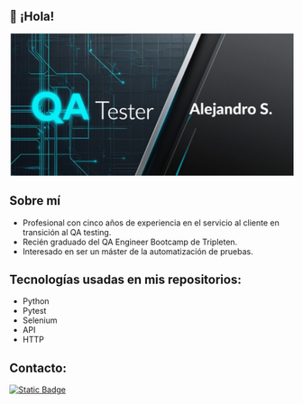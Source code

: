 ## 👋 ¡Hola!
![me](https://github.com/JASalcedoM/JASalcedoM/blob/main/Dise%C3%B1o%20sin%20t%C3%ADtulo.png)

## Sobre mí
* Profesional con cinco años de experiencia en el servicio al cliente en transición al QA testing.
* Recién graduado del QA Engineer Bootcamp de Tripleten.
* Interesado en ser un máster de la automatización de pruebas.

## Tecnologías usadas en mis repositorios:
* Python
* Pytest
* Selenium
* API
* HTTP

## Contacto:
[![Static Badge](https://img.shields.io/badge/Linkedin-alejandrosalcedom-%23000080?style=flat&logo=linkedin&color=%23000080)](https://www.linkedin.com/in/alejandrosalcedom/)


<!--
**JASalcedoM/JASalcedoM** is a ✨ _special_ ✨ repository because its `README.md` (this file) appears on your GitHub profile.

Here are some ideas to get you started:

- 🔭 I’m currently working on ...
- 🌱 I’m currently learning ...
- 👯 I’m looking to collaborate on ...
- 🤔 I’m looking for help with ...
- 💬 Ask me about ...
- 📫 How to reach me: ...
- 😄 Pronouns: ...
- ⚡ Fun fact: ...
-->
